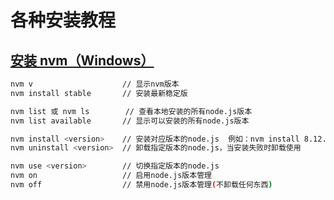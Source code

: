 # 各种安装教程

## [安装 nvm（Windows）](https://juejin.cn/post/7218068880223305788)

```bash
nvm v                    // 显示nvm版本
nvm install stable       // 安装最新稳定版

nvm list 或 nvm ls        // 查看本地安装的所有node.js版本
nvm list available       // 显示可以安装的所有node.js版本

nvm install <version>    // 安装对应版本的node.js  例如：nvm install 8.12.0
nvm uninstall <version>  // 卸载指定版本的node.js，当安装失败时卸载使用

nvm use <version>        // 切换指定版本的node.js
nvm on                   // 启用node.js版本管理
nvm off                  // 禁用node.js版本管理(不卸载任何东西)
```

